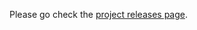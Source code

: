 Please go check the [project releases page](https://github.com/shd101wyy/vscode-markdown-preview-enhanced).  